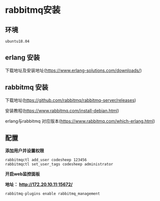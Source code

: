 # rabbitmq安装

## 环境

```
ubuntu18.04
```

## erlang 安装

下载地址及安装地址(https://www.erlang-solutions.com/downloads/)

## rabbitmq 安装


下载地址(https://github.com/rabbitmq/rabbitmq-server/releases)


安装教程(https://www.rabbitmq.com/install-debian.html)


erlang与rabbitmq 对应版本(https://www.rabbitmq.com/which-erlang.html)


## 配置


**添加用户并设置权限**

```
rabbitmqctl add_user codesheep 123456
rabbitmqctl set_user_tags codesheep administrator
```

**开启web监控面板**

**地址： http://172.20.10.11:15672/** 

```
rabbitmq-plugins enable rabbitmq_management
```

